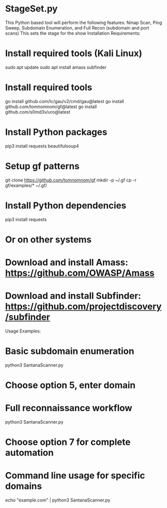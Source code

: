 # StageSet.py
This Python based tool will perform the following features: Nmap Scan, Ping Sweep, Subdomain Enumeration, and Full Recon (subdomain and port scans) This sets the stage for the show
Installation Requirements:


# Install required tools (Kali Linux)
sudo apt update
sudo apt install amass subfinder
# Install required tools
go install github.com/lc/gau/v2/cmd/gau@latest
go install github.com/tomnomnom/gf@latest
go install github.com/s0md3v/uro@latest


# Install Python packages
pip3 install requests beautifulsoup4

# Setup gf patterns
git clone https://github.com/tomnomnom/gf
mkdir -p ~/.gf
cp -r gf/examples/* ~/.gf/

# Install Python dependencies
pip3 install requests

# Or on other systems
# Download and install Amass: https://github.com/OWASP/Amass
# Download and install Subfinder: https://github.com/projectdiscovery/subfinder

Usage Examples:


# Basic subdomain enumeration
python3 SantanaScanner.py
# Choose option 5, enter domain

# Full reconnaissance workflow
python3 SantanaScanner.py
# Choose option 7 for complete automation

# Command line usage for specific domains
echo "example.com" | python3 SantanaScanner.py
